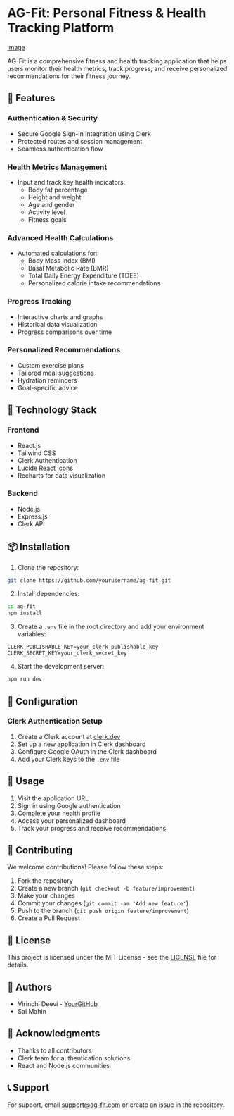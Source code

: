 # AG-Fit: Personal Fitness & Health Tracking Platform

[image](https://github.com/user-attachments/assets/ab014ad3-b9c8-4a6b-87a9-aeb48b97a159)


AG-Fit is a comprehensive fitness and health tracking application that helps users monitor their health metrics, track progress, and receive personalized recommendations for their fitness journey.

## 🌟 Features

### Authentication & Security
- Secure Google Sign-In integration using Clerk
- Protected routes and session management
- Seamless authentication flow

### Health Metrics Management
- Input and track key health indicators:
  - Body fat percentage
  - Height and weight
  - Age and gender
  - Activity level
  - Fitness goals

### Advanced Health Calculations
- Automated calculations for:
  - Body Mass Index (BMI)
  - Basal Metabolic Rate (BMR)
  - Total Daily Energy Expenditure (TDEE)
  - Personalized calorie intake recommendations

### Progress Tracking
- Interactive charts and graphs
- Historical data visualization
- Progress comparisons over time

### Personalized Recommendations
- Custom exercise plans
- Tailored meal suggestions
- Hydration reminders
- Goal-specific advice

## 🚀 Technology Stack

### Frontend
- React.js
- Tailwind CSS
- Clerk Authentication
- Lucide React Icons
- Recharts for data visualization

### Backend
- Node.js
- Express.js
- Clerk API

## 📦 Installation

1. Clone the repository:
```bash
git clone https://github.com/yourusername/ag-fit.git
```

2. Install dependencies:
```bash
cd ag-fit
npm install
```

3. Create a `.env` file in the root directory and add your environment variables:
```env
CLERK_PUBLISHABLE_KEY=your_clerk_publishable_key
CLERK_SECRET_KEY=your_clerk_secret_key
```

4. Start the development server:
```bash
npm run dev
```

## 🔧 Configuration

### Clerk Authentication Setup

1. Create a Clerk account at [clerk.dev](https://clerk.dev)
2. Set up a new application in Clerk dashboard
3. Configure Google OAuth in the Clerk dashboard
4. Add your Clerk keys to the `.env` file

## 📱 Usage

1. Visit the application URL
2. Sign in using Google authentication
3. Complete your health profile
4. Access your personalized dashboard
5. Track your progress and receive recommendations

## 🤝 Contributing

We welcome contributions! Please follow these steps:

1. Fork the repository
2. Create a new branch (`git checkout -b feature/improvement`)
3. Make your changes
4. Commit your changes (`git commit -am 'Add new feature'`)
5. Push to the branch (`git push origin feature/improvement`)
6. Create a Pull Request

## 📄 License

This project is licensed under the MIT License - see the [LICENSE](LICENSE) file for details.

## 👥 Authors

- Virinchi Deevi - [YourGitHub](https://github.com/SYCOINFERNO)
- Sai Mahin 

## 🙏 Acknowledgments

- Thanks to all contributors
- Clerk team for authentication solutions
- React and Node.js communities

## 📞 Support

For support, email support@ag-fit.com or create an issue in the repository.
